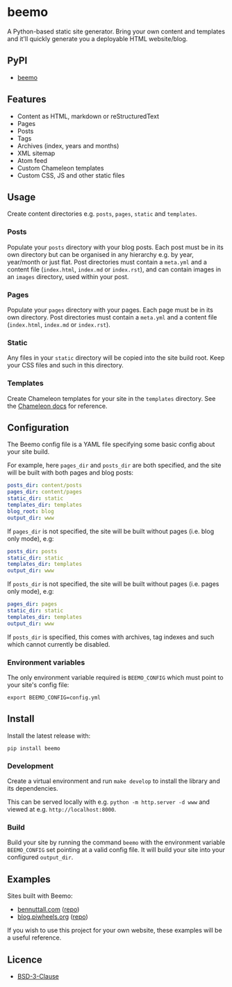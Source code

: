 # beemo

A Python-based static site generator. Bring your own content and templates and it'll quickly
generate you a deployable HTML website/blog.

## PyPI

- [beemo](https://pypi.org/project/beemo/)

## Features

- Content as HTML, markdown or reStructuredText
- Pages
- Posts
- Tags
- Archives (index, years and months)
- XML sitemap
- Atom feed
- Custom Chameleon templates
- Custom CSS, JS and other static files

## Usage

Create content directories e.g. `posts`, `pages`, `static` and `templates`.

### Posts

Populate your `posts` directory with your blog posts. Each post must be in its own directory but can
be organised in any hierarchy e.g. by year, year/month or just flat. Post directories must contain a
`meta.yml` and a content file (`index.html`, `index.md` or `index.rst`), and can contain images in
an `images` directory, used within your post.

### Pages

Populate your `pages` directory with your pages. Each page must be in its own directory. Post
directories must contain a `meta.yml` and a content file (`index.html`, `index.md` or `index.rst`).

### Static

Any files in your `static` directory will be copied into the site build root. Keep your CSS files
and such in this directory.

### Templates

Create Chameleon templates for your site in the `templates` directory. See the [Chameleon
docs](https://chameleon.readthedocs.io/en/latest/) for reference.

## Configuration

The Beemo config file is a YAML file specifying some basic config about your site build.

For example, here `pages_dir` and `posts_dir` are both specified, and the site will be built with
both pages and blog posts:

```yml
posts_dir: content/posts
pages_dir: content/pages
static_dir: static
templates_dir: templates
blog_root: blog
output_dir: www
```

If `pages_dir` is not specified, the site will be built without pages (i.e. blog only mode), e.g:

```yml
posts_dir: posts
static_dir: static
templates_dir: templates
output_dir: www
```

If `posts_dir` is not specified, the site will be built without pages (i.e. pages only mode), e.g:

```yml
pages_dir: pages
static_dir: static
templates_dir: templates
output_dir: www
```

If `posts_dir` is specified, this comes with archives, tag indexes and such which cannot currently
be disabled.

### Environment variables

The only environment variable required is `BEEMO_CONFIG` which must point to your site's config
file:

```
export BEEMO_CONFIG=config.yml
```

## Install

Install the latest release with:

```
pip install beemo
```

### Development

Create a virtual environment and run `make develop` to install the library and its dependencies.

This can be served locally with e.g. `python -m http.server -d www` and viewed at e.g.
`http://localhost:8000`.

### Build

Build your site by running the command `beemo` with the environment variable `BEEMO_CONFIG` set
pointing at a valid config file. It will build your site into your configured `output_dir`.

## Examples

Sites built with Beemo:

- [bennuttall.com](https://bennuttall.com) ([repo](https://github.com/bennuttall/web-content))
- [blog.piwheels.org](https://blog.piwheels.org) ([repo](https://github.com/piwheels/blog))

If you wish to use this project for your own website, these examples will be a useful reference.

## Licence

- [BSD-3-Clause](LICENSE.txt)
